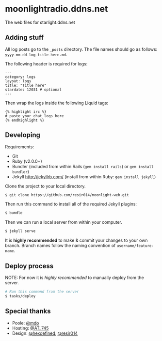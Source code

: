 moonlightradio.ddns.net
=======================

The web files for starlight.ddns.net

Adding stuff
------------

All log posts go to the `_posts` directory. The file names should
go as follows: `yyyy-mm-dd-log-title-here.md`.

The following header is required for logs:

```
---
category: logs
layout: logs
title: "Title here"
stardate: 12031 # optional
---
```

Then wrap the logs inside the following Liquid tags:

```
{% highlight irc %}
# paste your chat logs here
{% endhighlight %}
```

Developing
----------

Requirements:
* Git
* Ruby (v2.0.0+)
* Bundler
  (included from within Rails (`gem install rails`) or `gem install bundler`)
* Jekyll <http://jekyllrb.com/>
  (install from within Ruby: `gem install jekyll`)

Clone the project to your local directory.

```bash
$ git clone https://github.com/resir014/moonlight-web.git
```

Then run this command to install all of the required Jekyll plugins:

```bash
$ bundle
```

Then we can run a local server from within your computer.

```bash
$ jekyll serve
```

It is **highly recommended** to make & commit your changes to your own branch.
Branch names follow the naming convention of `username/feature-name`.

Deploy process
--------------

NOTE: For now it is *highly recommended* to manually deploy from the server.

```bash
# Run this command from the server
$ tasks/deploy
```

Special thanks
--------------

* Poole: [@mdo](https://twitter.com/mdo)
* Hosting: [@AT_745](https://twitter.com/AT_745)
* Design: [@hexdefined](https://twitter.com/hexdefined), [@resir014](https://twitter.com/resir014)
